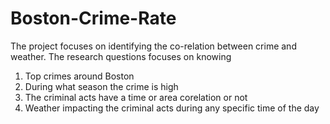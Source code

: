 # Boston-Crime-Rate

The project focuses on identifying the co-relation between crime and weather. The research questions focuses on knowing 
1) Top crimes around Boston
2) During what season the crime is high
3) The criminal acts have a time or area corelation or not
4) Weather impacting the criminal acts during any specific time of the day

